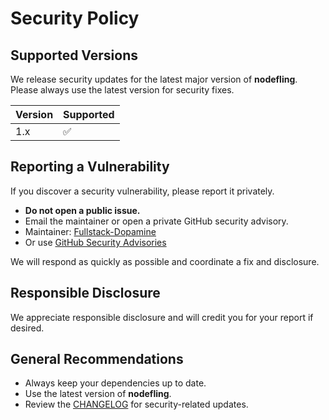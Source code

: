# Security Policy

## Supported Versions

We release security updates for the latest major version of **nodefling**. Please always use the latest version for security fixes.

| Version | Supported          |
| ------- | ----------------- |
| 1.x     | :white_check_mark: |

## Reporting a Vulnerability

If you discover a security vulnerability, please report it privately.

- **Do not open a public issue.**
- Email the maintainer or open a private GitHub security advisory.
- Maintainer: [Fullstack-Dopamine](https://github.com/Fullstack-Dopamine)
- Or use [GitHub Security Advisories](https://github.com/Fullstack-Dopamine/nodefling/security/advisories)

We will respond as quickly as possible and coordinate a fix and disclosure.

## Responsible Disclosure

We appreciate responsible disclosure and will credit you for your report if desired.

## General Recommendations

- Always keep your dependencies up to date.
- Use the latest version of **nodefling**.
- Review the [CHANGELOG](CHANGELOG.md) for security-related updates. 